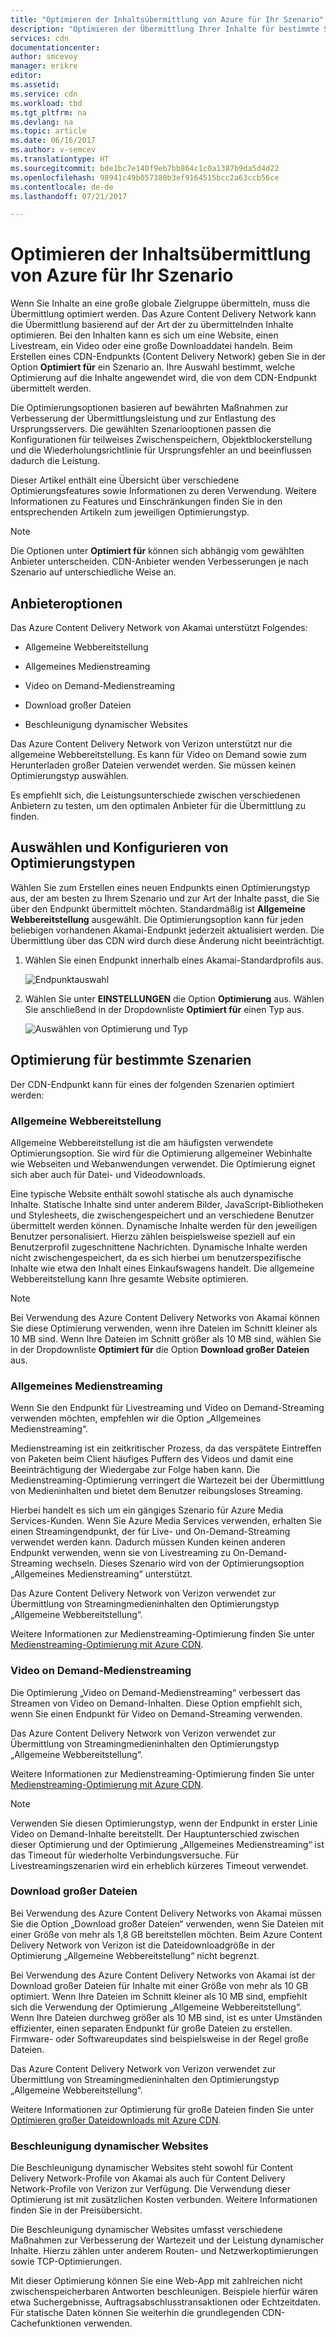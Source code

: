 ```yaml
---
title: "Optimieren der Inhaltsübermittlung von Azure für Ihr Szenario"
description: "Optimieren der Übermittlung Ihrer Inhalte für bestimmte Szenarien"
services: cdn
documentationcenter: 
author: smcevoy
manager: erikre
editor: 
ms.assetid: 
ms.service: cdn
ms.workload: tbd
ms.tgt_pltfrm: na
ms.devlang: na
ms.topic: article
ms.date: 06/16/2017
ms.author: v-semcev
ms.translationtype: HT
ms.sourcegitcommit: bde1bc7e140f9eb7bb864c1c0a1387b9da5d4d22
ms.openlocfilehash: 98941c49b057380b3ef9164515bcc2a63ccb56ce
ms.contentlocale: de-de
ms.lasthandoff: 07/21/2017

---
```

# <a name="optimize-azure-content-delivery-for-your-scenario"></a>Optimieren der Inhaltsübermittlung von Azure für Ihr Szenario

Wenn Sie Inhalte an eine große globale Zielgruppe übermitteln, muss die Übermittlung optimiert werden. Das Azure Content Delivery Network kann die Übermittlung basierend auf der Art der zu übermittelnden Inhalte optimieren. Bei den Inhalten kann es sich um eine Website, einen Livestream, ein Video oder eine große Downloaddatei handeln. Beim Erstellen eines CDN-Endpunkts (Content Delivery Network) geben Sie in der Option **Optimiert für** ein Szenario an. Ihre Auswahl bestimmt, welche Optimierung auf die Inhalte angewendet wird, die von dem CDN-Endpunkt übermittelt werden.

Die Optimierungsoptionen basieren auf bewährten Maßnahmen zur Verbesserung der Übermittlungsleistung und zur Entlastung des Ursprungsservers. Die gewählten Szenariooptionen passen die Konfigurationen für teilweises Zwischenspeichern, Objektblockerstellung und die Wiederholungsrichtlinie für Ursprungsfehler an und beeinflussen dadurch die Leistung. 

Dieser Artikel enthält eine Übersicht über verschiedene Optimierungsfeatures sowie Informationen zu deren Verwendung. Weitere Informationen zu Features und Einschränkungen finden Sie in den entsprechenden Artikeln zum jeweiligen Optimierungstyp.

> [!NOTE]
> Die Optionen unter **Optimiert für** können sich abhängig vom gewählten Anbieter unterscheiden. CDN-Anbieter wenden Verbesserungen je nach Szenario auf unterschiedliche Weise an. 

## <a name="provider-options"></a>Anbieteroptionen

Das Azure Content Delivery Network von Akamai unterstützt Folgendes:

* Allgemeine Webbereitstellung 

* Allgemeines Medienstreaming

* Video on Demand-Medienstreaming

* Download großer Dateien

* Beschleunigung dynamischer Websites 

Das Azure Content Delivery Network von Verizon unterstützt nur die allgemeine Webbereitstellung. Es kann für Video on Demand sowie zum Herunterladen großer Dateien verwendet werden. Sie müssen keinen Optimierungstyp auswählen.

Es empfiehlt sich, die Leistungsunterschiede zwischen verschiedenen Anbietern zu testen, um den optimalen Anbieter für die Übermittlung zu finden.

## <a name="select-and-configure-optimization-types"></a>Auswählen und Konfigurieren von Optimierungstypen

Wählen Sie zum Erstellen eines neuen Endpunkts einen Optimierungstyp aus, der am besten zu Ihrem Szenario und zur Art der Inhalte passt, die Sie über den Endpunkt übermittelt möchten. Standardmäßig ist **Allgemeine Webbereitstellung** ausgewählt. Die Optimierungsoption kann für jeden beliebigen vorhandenen Akamai-Endpunkt jederzeit aktualisiert werden. Die Übermittlung über das CDN wird durch diese Änderung nicht beeinträchtigt. 

1. Wählen Sie einen Endpunkt innerhalb eines Akamai-Standardprofils aus.

    ![Endpunktauswahl ](./media/cdn-optimization-overview/01_Akamai.png)

2. Wählen Sie unter **EINSTELLUNGEN** die Option **Optimierung** aus. Wählen Sie anschließend in der Dropdownliste **Optimiert für** einen Typ aus.

    ![Auswählen von Optimierung und Typ](./media/cdn-optimization-overview/02_Select.png)

## <a name="optimization-for-specific-scenarios"></a>Optimierung für bestimmte Szenarien

Der CDN-Endpunkt kann für eines der folgenden Szenarien optimiert werden: 

### <a name="general-web-delivery"></a>Allgemeine Webbereitstellung

Allgemeine Webbereitstellung ist die am häufigsten verwendete Optimierungsoption. Sie wird für die Optimierung allgemeiner Webinhalte wie Webseiten und Webanwendungen verwendet. Die Optimierung eignet sich aber auch für Datei- und Videodownloads.

Eine typische Website enthält sowohl statische als auch dynamische Inhalte. Statische Inhalte sind unter anderem Bilder, JavaScript-Bibliotheken und Stylesheets, die zwischengespeichert und an verschiedene Benutzer übermittelt werden können. Dynamische Inhalte werden für den jeweiligen Benutzer personalisiert. Hierzu zählen beispielsweise speziell auf ein Benutzerprofil zugeschnittene Nachrichten. Dynamische Inhalte werden nicht zwischengespeichert, da es sich hierbei um benutzerspezifische Inhalte wie etwa den Inhalt eines Einkaufswagens handelt. Die allgemeine Webbereitstellung kann Ihre gesamte Website optimieren. 

> [!NOTE]
> Bei Verwendung des Azure Content Delivery Networks von Akamai können Sie diese Optimierung verwenden, wenn ihre Dateien im Schnitt kleiner als 10 MB sind. Wenn Ihre Dateien im Schnitt größer als 10 MB sind, wählen Sie in der Dropdownliste **Optimiert für** die Option **Download großer Dateien** aus.

### <a name="general-media-streaming"></a>Allgemeines Medienstreaming

Wenn Sie den Endpunkt für Livestreaming und Video on Demand-Streaming verwenden möchten, empfehlen wir die Option „Allgemeines Medienstreaming“.

Medienstreaming ist ein zeitkritischer Prozess, da das verspätete Eintreffen von Paketen beim Client häufiges Puffern des Videos und damit eine Beeinträchtigung der Wiedergabe zur Folge haben kann. Die Medienstreaming-Optimierung verringert die Wartezeit bei der Übermittlung von Medieninhalten und bietet dem Benutzer reibungsloses Streaming. 

Hierbei handelt es sich um ein gängiges Szenario für Azure Media Services-Kunden. Wenn Sie Azure Media Services verwenden, erhalten Sie einen Streamingendpunkt, der für Live- und On-Demand-Streaming verwendet werden kann. Dadurch müssen Kunden keinen anderen Endpunkt verwenden, wenn sie von Livestreaming zu On-Demand-Streaming wechseln. Dieses Szenario wird von der Optimierungsoption „Allgemeines Medienstreaming“ unterstützt.

Das Azure Content Delivery Network von Verizon verwendet zur Übermittlung von Streamingmedieninhalten den Optimierungstyp „Allgemeine Webbereitstellung“.

Weitere Informationen zur Medienstreaming-Optimierung finden Sie unter [Medienstreaming-Optimierung mit Azure CDN](cdn-media-streaming-optimization.md).

### <a name="video-on-demand-media-streaming"></a>Video on Demand-Medienstreaming

Die Optimierung „Video on Demand-Medienstreaming“ verbessert das Streamen von Video on Demand-Inhalten. Diese Option empfiehlt sich, wenn Sie einen Endpunkt für Video on Demand-Streaming verwenden.

Das Azure Content Delivery Network von Verizon verwendet zur Übermittlung von Streamingmedieninhalten den Optimierungstyp „Allgemeine Webbereitstellung“.

Weitere Informationen zur Medienstreaming-Optimierung finden Sie unter [Medienstreaming-Optimierung mit Azure CDN](cdn-media-streaming-optimization.md).

> [!NOTE]
> Verwenden Sie diesen Optimierungstyp, wenn der Endpunkt in erster Linie Video on Demand-Inhalte bereitstellt. Der Hauptunterschied zwischen dieser Optimierung und der Optimierung „Allgemeines Medienstreaming“ ist das Timeout für wiederholte Verbindungsversuche. Für Livestreamingszenarien wird ein erheblich kürzeres Timeout verwendet.

### <a name="large-file-download"></a>Download großer Dateien

Bei Verwendung des Azure Content Delivery Networks von Akamai müssen Sie die Option „Download großer Dateien“ verwenden, wenn Sie Dateien mit einer Größe von mehr als 1,8 GB bereitstellen möchten. Beim Azure Content Delivery Network von Verizon ist die Dateidownloadgröße in der Optimierung „Allgemeine Webbereitstellung“ nicht begrenzt.

Bei Verwendung des Azure Content Delivery Networks von Akamai ist der Download großer Dateien für Inhalte mit einer Größe von mehr als 10 GB optimiert. Wenn Ihre Dateien im Schnitt kleiner als 10 MB sind, empfiehlt sich die Verwendung der Optimierung „Allgemeine Webbereitstellung“. Wenn Ihre Dateien durchweg größer als 10 MB sind, ist es unter Umständen effizienter, einen separaten Endpunkt für große Dateien zu erstellen. Firmware- oder Softwareupdates sind beispielsweise in der Regel große Dateien.

Das Azure Content Delivery Network von Verizon verwendet zur Übermittlung von Streamingmedieninhalten den Optimierungstyp „Allgemeine Webbereitstellung“.

Weitere Informationen zur Optimierung für große Dateien finden Sie unter [Optimieren großer Dateidownloads mit Azure CDN](cdn-large-file-optimization.md).

### <a name="dynamic-site-acceleration"></a>Beschleunigung dynamischer Websites

 Die Beschleunigung dynamischer Websites steht sowohl für Content Delivery Network-Profile von Akamai als auch für Content Delivery Network-Profile von Verizon zur Verfügung. Die Verwendung dieser Optimierung ist mit zusätzlichen Kosten verbunden. Weitere Informationen finden Sie in der Preisübersicht.

Die Beschleunigung dynamischer Websites umfasst verschiedene Maßnahmen zur Verbesserung der Wartezeit und der Leistung dynamischer Inhalte. Hierzu zählen unter anderem Routen- und Netzwerkoptimierungen sowie TCP-Optimierungen. 

Mit dieser Optimierung können Sie eine Web-App mit zahlreichen nicht zwischenspeicherbaren Antworten beschleunigen. Beispiele hierfür wären etwa Suchergebnisse, Auftragsabschlusstransaktionen oder Echtzeitdaten. Für statische Daten können Sie weiterhin die grundlegenden CDN-Cachefunktionen verwenden. 




